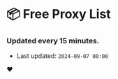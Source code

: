 # :package: Free Proxy List
### Updated every 15 minutes.

- Last updated: `2024-09-07 00:00`

:heart:
